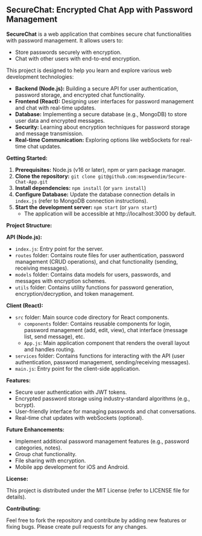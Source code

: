 ## SecureChat: Encrypted Chat App with Password Management

**SecureChat** is a web application that combines secure chat functionalities with password management. It allows users to:

* Store passwords securely with encryption.
* Chat with other users with end-to-end encryption.

This project is designed to help you learn and explore various web development technologies:

* **Backend (Node.js):** Building a secure API for user authentication, password storage, and encrypted chat functionality.
* **Frontend (React):** Designing user interfaces for password management and chat with real-time updates.
* **Database:** Implementing a secure database (e.g., MongoDB) to store user data and encrypted messages.
* **Security:**  Learning about encryption techniques for password storage and message transmission.
* **Real-time Communication:** Exploring options like webSockets for real-time chat updates.

**Getting Started:**

1. **Prerequisites:** Node.js (v16 or later), npm or yarn package manager.
2. **Clone the repository:** `git clone git@github.com:msgewendim/Secure-Chat-App.git`
3. **Install dependencies:** `npm install` (or `yarn install`)
4. **Configure Database:** Update the database connection details in `index.js` (refer to MongoDB connection instructions).
5. **Start the development server:** `npm start` (or `yarn start`)
    * The application will be accessible at http://localhost:3000 by default.

**Project Structure:**

**API (Node.js):**

* `index.js`: Entry point for the server.
* `routes` folder: Contains route files for user authentication, password management (CRUD operations), and chat functionality (sending, receiving messages).
* `models` folder: Contains data models for users, passwords, and messages with encryption schemes.
* `utils` folder: Contains utility functions for password generation, encryption/decryption, and token management.

**Client (React):**

* `src` folder: Main source code directory for React components.
    * `components` folder: Contains reusable components for login, password management (add, edit, view), chat interface (message list, send message), etc.
    * `App.js`: Main application component that renders the overall layout and handles routing.
* `services` folder: Contains functions for interacting with the API (user authentication, password management, sending/receiving messages).
* `main.js`: Entry point for the client-side application.

**Features:**

* Secure user authentication with JWT tokens.
* Encrypted password storage using industry-standard algorithms (e.g., bcrypt).
* User-friendly interface for managing passwords and chat conversations.
* Real-time chat updates with webSockets (optional).

**Future Enhancements:**

* Implement additional password management features (e.g., password categories, notes).
* Group chat functionality.
* File sharing with encryption.
* Mobile app development for iOS and Android.

**License:**

This project is distributed under the MIT License (refer to LICENSE file for details).

**Contributing:**

Feel free to fork the repository and contribute by adding new features or fixing bugs.  Please create pull requests for any changes.
